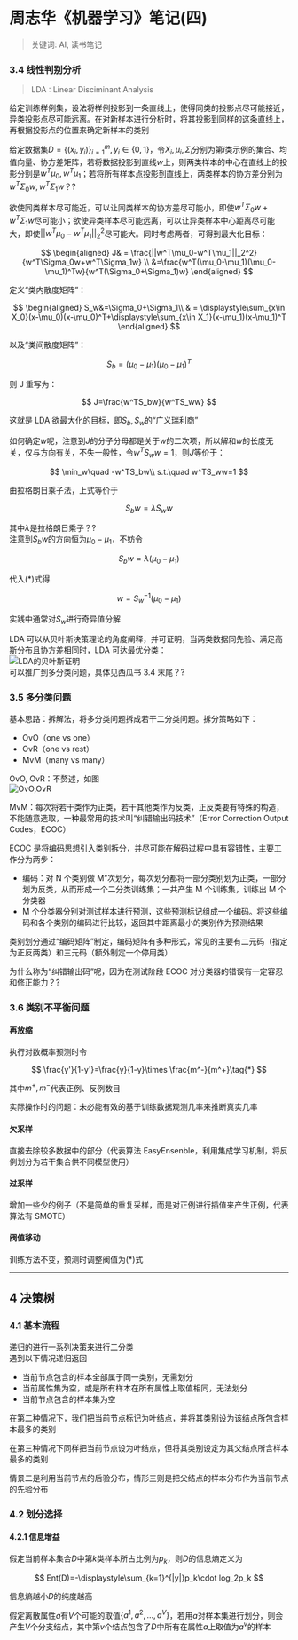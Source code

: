 # 周志华《机器学习》笔记(四)

> 关键词: AI, 读书笔记

### 3.4 线性判别分析

> LDA : Linear Disciminant Analysis

给定训练样例集，设法将样例投影到一条直线上，使得同类的投影点尽可能接近，异类投影点尽可能远离。在对新样本进行分析时，将其投影到同样的这条直线上，再根据投影点的位置来确定新样本的类别

给定数据集$D=\{(x_i,y_i)\}_{i=1}^m,y_i\in \{0,1\}$，令$X_i, \mu_i,\Sigma_i$分别为第$i$类示例的集合、均值向量、协方差矩阵，若将数据投影到直线$w$上，则两类样本的中心在直线上的投影分别是$w^T\mu_0,w^T\mu_1$；若将所有样本点投影到直线上，两类样本的协方差分别为$w^T\Sigma_0w,w^T\Sigma_1w$？?

欲使同类样本尽可能近，可以让同类样本的协方差尽可能小，即使$w^T\Sigma_0w+w^T\Sigma_1w$尽可能小；欲使异类样本尽可能远离，可以让异类样本中心距离尽可能大，即使$||w^T\mu_0-w^T\mu_1||_2^2$尽可能大。同时考虑两者，可得到最大化目标：

$$
\begin{aligned}
J& = \frac{||w^T\mu_0-w^T\mu_1||_2^2}{w^T\Sigma_0w+w^T\Sigma_1w}
\\
&=\frac{w^T(\mu_0-\mu_1)(\mu_0-\mu_1)^Tw}{w^T(\Sigma_0+\Sigma_1)w}
\end{aligned}
$$

定义“类内散度矩阵”：

$$
\begin{aligned}
S_w&=\Sigma_0+\Sigma_1\\
& = \displaystyle\sum_{x\in X_0}(x-\mu_0)(x-\mu_0)^T+\displaystyle\sum_{x\in X_1}(x-\mu_1)(x-\mu_1)^T
\end{aligned}
$$

以及“类间散度矩阵”：

$$
S_b=(\mu_0-\mu_1)(\mu_0-\mu_1)^T
$$

则 J 重写为：

$$
J=\frac{w^TS_bw}{w^TS_ww}
$$

这就是 LDA 欲最大化的目标，即$S_b,S_w$的“广义瑞利商”

如何确定$w$呢，注意到$J$的分子分母都是关于$w$的二次项，所以解和$w$的长度无关，仅与方向有关，不失一般性，令$w^TS_ww=1$，则$J$等价于：

$$
\min_w\quad -w^TS_bw\\
s.t.\quad w^TS_ww=1
$$

由拉格朗日乘子法，上式等价于

$$
S_bw=\lambda S_ww\tag{*}
$$

其中$\lambda$是拉格朗日乘子？?  
注意到$S_bw$的方向恒为$\mu_0-\mu_1$，不妨令

$$
S_bw=\lambda(\mu_0-\mu_1)
$$

代入(\*)式得

$$
w=S^{-1}_w(\mu_0-\mu_1)
$$

实践中通常对$S_w$进行奇异值分解

LDA 可以从贝叶斯决策理论的角度阐释，并可证明，当两类数据同先验、满足高斯分布且协方差相同时，LDA 可达最优分类：  
![LDA的贝叶斯证明](https://s1.ax1x.com/2020/05/12/YNFaNV.jpg)  
可以推广到多分类问题，具体见西瓜书 3.4 末尾？?

### 3.5 多分类问题

基本思路：拆解法，将多分类问题拆成若干二分类问题。拆分策略如下：

- OvO（one vs one）
- OvR（one vs rest）
- MvM（many vs many）

OvO, OvR：不赘述，如图  
![OvO,OvR](https://s1.ax1x.com/2020/05/12/YNFl9S.jpgg)

MvM：每次将若干类作为正类，若干其他类作为反类，正反类要有特殊的构造，不能随意选取，一种最常用的技术叫“纠错输出码技术”（Error Correction Output Codes，ECOC）

ECOC 是将编码思想引入类别拆分，并尽可能在解码过程中具有容错性，主要工作分为两步：

- 编码：对 N 个类别做 M”次划分，每次划分都将一部分类别划为正类，一部分划为反类，从而形成一个二分类训练集；一共产生 M 个训练集，训练出 M 个分类器
- M 个分类器分别对测试样本进行预测，这些预测标记组成一个编码。将这些编码和各个类别的编码进行比较，返回其中距离最小的类别作为预测结果

类别划分通过“编码矩阵”制定，编码矩阵有多种形式，常见的主要有二元码（指定为正反两类）和三元码（额外制定一个停用类）

为什么称为“纠错输出码”呢，因为在测试阶段 ECOC 对分类器的错误有一定容忍和修正能力？?

### 3.6 类别不平衡问题

#### 再放缩

执行对数概率预测时令

$$
\frac{y'}{1-y'}=\frac{y}{1-y}\times \frac{m^-}{m^+}\tag{*}
$$

其中$m^+,m^-$代表正例、反例数目

实际操作时的问题：未必能有效的基于训练数据观测几率来推断真实几率

#### 欠采样

直接去除较多数据中的部分（代表算法 EasyEnsenble，利用集成学习机制，将反例划分为若干集合供不同模型使用）

#### 过采样

增加一些少的例子（不是简单的重复采样，而是对正例进行插值来产生正例，代表算法有 SMOTE）

#### 阀值移动

训练方法不变，预测时调整阀值为(\*)式

---

## 4 决策树

### 4.1 基本流程

递归的进行一系列决策来进行二分类  
遇到以下情况递归返回

- 当前节点包含的样本全部属于同一类别，无需划分
- 当前属性集为空，或是所有样本在所有属性上取值相同，无法划分
- 当前节点包含的样本集为空

在第二种情况下，我们把当前节点标记为叶结点，并将其类别设为该结点所包含样本最多的类别

在第三种情况下同样把当前节点设为叶结点，但将其类别设定为其父结点所含样本最多的类别

情景二是利用当前节点的后验分布，情形三则是把父结点的样本分布作为当前节点的先验分布

### 4.2 划分选择

#### 4.2.1 信息增益

假定当前样本集合$D$中第$k$类样本所占比例为$p_k$，则$D$的信息熵定义为

$$
Ent(D)=-\displaystyle\sum_{k=1}^{|y|}p_k\cdot log_2p_k
$$

信息熵越小$D$的纯度越高

假定离散属性$a$有$V$个可能的取值$\{a^1,a^2,...,a^V\}$，若用$a$对样本集进行划分，则会产生$V$个分支结点，其中第$v$个结点包含了$D$中所有在属性$a$上取值为$a^v$的样本
